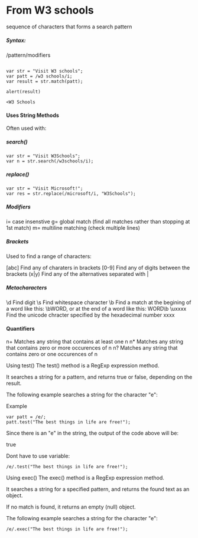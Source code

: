 # From W3 schools

sequence of characters that forms a search pattern

##### Syntax: #####
/pattern/modifiers

```

var str = "Visit W3 schools";
var patt = /w3 schools/i;
var result = str.match(patt);

alert(result)

<W3 Schools

```
#### Uses String Methods ####

Often used with: 

##### search() #####
```
var str = "Visit W3Schools";
var n = str.search(/w3schools/i);

```

##### replace() #####

```
var str = "Visit Microsoft!";
var res = str.replace(/microsoft/i, "W3Schools");
```

##### Modifiers #####

i= case insenstive
g= global match (find all matches rather than stopping at 1st match)
m= multiline matching (check multiple lines)

##### Brackets ######

Used to find a range of characters: 

[abc] Find any of charaters in brackets
[0-9] Find any of digits between the brackets
(x|y) Find any of the alternatives separated with |

##### Metacharacters #####
\d Find digit
\s Find whitespace character
\b  Find a match at the begining of a word like this: \bWORD, or at the end of a word like this: WORD\b
\uxxxx Find the unicode chracter specified by the hexadecimal number xxxx

#### Quantifiers ####

n+ Matches any string that contains at least one n
n* Matches any string that contains zero or more occurences of n
n? Matches any string that contains zero or one occurences of n




Using test()
The test() method is a RegExp expression method.

It searches a string for a pattern, and returns true or false, depending on the result.

The following example searches a string for the character "e":

Example

```
var patt = /e/;
patt.test("The best things in life are free!");
```

Since there is an "e" in the string, the output of the code above will be:

true

Dont have to use variable: 
```
/e/.test("The best things in life are free!");
```

Using exec()
The exec() method is a RegExp expression method.

It searches a string for a specified pattern, and returns the found text as an object.

If no match is found, it returns an empty (null) object.

The following example searches a string for the character "e":

```
/e/.exec("The best things in life are free!");
```
